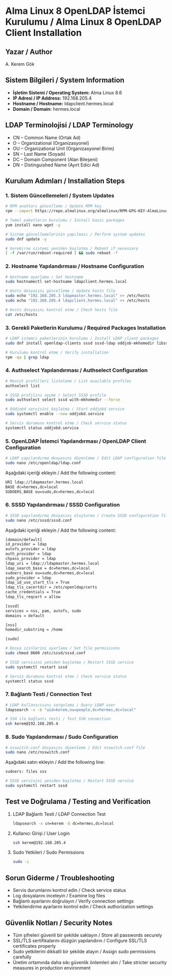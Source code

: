 # Alma Linux 8 OpenLDAP İstemci Kurulumu / Alma Linux 8 OpenLDAP Client Installation

## Yazar / Author

A. Kerem Gök

## Sistem Bilgileri / System Information

- **İşletim Sistemi / Operating System:** Alma Linux 8.6
- **IP Adresi / IP Address:** 192.168.205.4
- **Hostname / Hostname:** ldapclient.hermes.local
- **Domain / Domain:** hermes.local

## LDAP Terminolojisi / LDAP Terminology

- CN – Common Name (Ortak Ad)
- O – Organizational (Organizasyonel)
- OU – Organizational Unit (Organizasyonel Birim)
- SN – Last Name (Soyadı)
- DC – Domain Component (Alan Bileşeni)
- DN – Distinguished Name (Ayırt Edici Ad)

## Kurulum Adımları / Installation Steps

### 1. Sistem Güncellemeleri / System Updates

```bash
# RPM anahtarı güncelleme / Update RPM key
rpm --import https://repo.almalinux.org/almalinux/RPM-GPG-KEY-AlmaLinux

# Temel paketlerin kurulumu / Install basic packages
yum install nano wget -y

# Sistem güncellemelerinin yapılması / Perform system updates
sudo dnf update -y

# Gerekirse sistemi yeniden başlatma / Reboot if necessary
[ -f /var/run/reboot-required ] && sudo reboot -f
```

### 2. Hostname Yapılandırması / Hostname Configuration

```bash
# Hostname ayarlama / Set hostname
sudo hostnamectl set-hostname ldapclient.hermes.local

# Hosts dosyasını güncelleme / Update hosts file
sudo echo "192.168.205.3 ldapmaster.hermes.local" >> /etc/hosts
sudo echo "192.168.205.4 ldapclient.hermes.local" >> /etc/hosts

# Hosts dosyasını kontrol etme / Check hosts file
cat /etc/hosts
```

### 3. Gerekli Paketlerin Kurulumu / Required Packages Installation

```bash
# LDAP istemci paketlerinin kurulumu / Install LDAP client packages
sudo dnf install openldap-clients sssd sssd-ldap oddjob-mkhomedir libsss_sudo -y

# Kurulumu kontrol etme / Verify installation
rpm -qa | grep ldap
```

### 4. Authselect Yapılandırması / Authselect Configuration

```bash
# Mevcut profilleri listeleme / List available profiles
authselect list

# SSSD profilini seçme / Select SSSD profile
sudo authselect select sssd with-mkhomedir --force

# Oddjobd servisini başlatma / Start oddjobd service
sudo systemctl enable --now oddjobd.service

# Servis durumunu kontrol etme / Check service status
systemctl status oddjobd.service
```

### 5. OpenLDAP İstemci Yapılandırması / OpenLDAP Client Configuration

```bash
# LDAP yapılandırma dosyasını düzenleme / Edit LDAP configuration file
sudo nano /etc/openldap/ldap.conf
```

Aşağıdaki içeriği ekleyin / Add the following content:

```bash
URI ldap://ldapmaster.hermes.local
BASE dc=hermes,dc=local
SUDOERS_BASE ou=sudo,dc=hermes,dc=local
```

### 6. SSSD Yapılandırması / SSSD Configuration

```bash
# SSSD yapılandırma dosyasını oluşturma / Create SSSD configuration file
sudo nano /etc/sssd/sssd.conf
```

Aşağıdaki içeriği ekleyin / Add the following content:

```bash
[domain/default]
id_provider = ldap
autofs_provider = ldap
auth_provider = ldap
chpass_provider = ldap
ldap_uri = ldap://ldapmaster.hermes.local
ldap_search_base = dc=hermes,dc=local
sudoers_base ou=sudo,dc=hermes,dc=local
sudo_provider = ldap
ldap_id_use_start_tls = True
ldap_tls_cacertdir = /etc/openldap/certs
cache_credentials = True
ldap_tls_reqcert = allow

[sssd]
services = nss, pam, autofs, sudo
domains = default

[nss]
homedir_substring = /home

[sudo]
```

```bash
# Dosya izinlerini ayarlama / Set file permissions
sudo chmod 0600 /etc/sssd/sssd.conf

# SSSD servisini yeniden başlatma / Restart SSSD service
sudo systemctl restart sssd

# Servis durumunu kontrol etme / Check service status
systemctl status sssd
```

### 7. Bağlantı Testi / Connection Test

```bash
# LDAP kullanıcısını sorgulama / Query LDAP user
ldapsearch -x -b "uid=kerem,ou=people,dc=hermes,dc=local"

# SSH ile bağlantı testi / Test SSH connection
ssh kerem@192.168.205.4
```

### 8. Sudo Yapılandırması / Sudo Configuration

```bash
# nsswitch.conf dosyasını düzenleme / Edit nsswitch.conf file
sudo nano /etc/nsswitch.conf
```

Aşağıdaki satırı ekleyin / Add the following line:

```bash
sudoers: files sss
```

```bash
# SSSD servisini yeniden başlatma / Restart SSSD service
sudo systemctl restart sssd
```

## Test ve Doğrulama / Testing and Verification

1. LDAP Bağlantı Testi / LDAP Connection Test

   ```bash
   ldapsearch -x cn=kerem -b dc=hermes,dc=local
   ```

2. Kullanıcı Girişi / User Login

   ```bash
   ssh kerem@192.168.205.4
   ```

3. Sudo Yetkileri / Sudo Permissions

   ```bash
   sudo -i
   ```

## Sorun Giderme / Troubleshooting

- Servis durumlarını kontrol edin / Check service status
- Log dosyalarını inceleyin / Examine log files
- Bağlantı ayarlarını doğrulayın / Verify connection settings
- Yetkilendirme ayarlarını kontrol edin / Check authorization settings

## Güvenlik Notları / Security Notes

- Tüm şifreleri güvenli bir şekilde saklayın / Store all passwords securely
- SSL/TLS sertifikalarını düzgün yapılandırın / Configure SSL/TLS certificates properly
- Sudo yetkilerini dikkatli bir şekilde atayın / Assign sudo permissions carefully
- Üretim ortamında daha sıkı güvenlik önlemleri alın / Take stricter security measures in production environment
